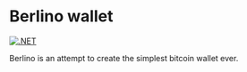 # Berlino wallet

[![.NET](https://github.com/lontivero/Berlino/actions/workflows/dotnet.yml/badge.svg)](https://github.com/lontivero/Berlino/actions/workflows/dotnet.yml)

Berlino is an attempt to create the simplest bitcoin wallet ever.